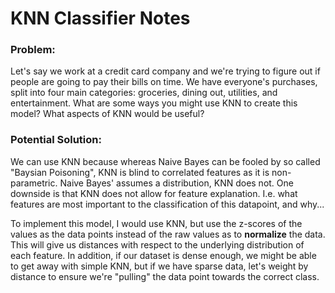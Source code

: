 # KNN Classifier Notes

### Problem:
Let's say we work at a credit card company and we're trying to figure out if people are going to pay their bills on time. We have everyone's purchases, split into four main categories: groceries, dining out, utilities, and entertainment. What are some ways you might use KNN to create this model? What aspects of KNN would be useful?


### Potential Solution:

We can use KNN because whereas Naive Bayes can be fooled by so called "Baysian Poisoning", KNN is blind to correlated features as it is non-parametric. Naive Bayes' assumes a distribution, KNN does not. One downside is that KNN does not allow for feature explanation. I.e. what features are most important to the classification of this datapoint, and why...

To implement this model, I would use KNN, but use the z-scores of the values as the data points instead of the raw values as to **normalize** the data. This will give us distances with respect to the underlying distribution of each feature. In addition, if our dataset is dense enough, we might be able to get away with simple KNN, but if we have sparse data, let's weight by distance to ensure we're "pulling" the data point towards the correct class.